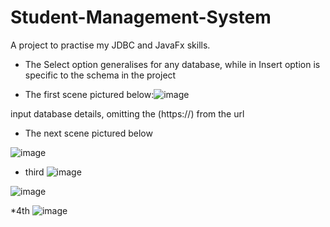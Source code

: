 # Student-Management-System
A project to practise my JDBC and JavaFx skills.

* The Select option generalises for any database, while in Insert option is specific to the schema in the project

* The first scene pictured below:![image](https://user-images.githubusercontent.com/109418123/180088207-e12af801-e9dc-4ae0-a67a-e38eca536b21.png)


input database details, omitting the (https://) from the url

* The next scene pictured below

![image](https://user-images.githubusercontent.com/109418123/180092168-a9534179-c14b-4a85-89b8-754cd752894e.png)

* third
![image](https://user-images.githubusercontent.com/109418123/180092251-3b8b435c-a136-4af8-9aa6-993189083caa.png)

![image](https://user-images.githubusercontent.com/109418123/180092320-f7b941af-4bfc-405d-948a-9b496c283336.png)

*4th
![image](https://user-images.githubusercontent.com/109418123/180092378-36d43096-55aa-403a-a920-70e5e0296a1f.png)

